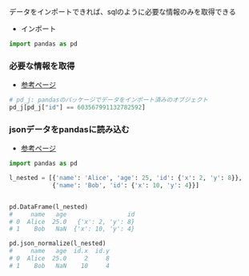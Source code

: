 データをインポートできれば、sqlのように必要な情報のみを取得できる

- インポート
```py
import pandas as pd
```

### 必要な情報を取得
- [参考ページ](https://note.nkmk.me/python-pandas-str-contains-match/)
```py
# pd_j: pandasのパッケージでデータをインポート済みのオブジェクト
pd_j[pd_j["id"] == 603567991132782592]

```

### jsonデータをpandasに読み込む
- [参考ページ](https://note.nkmk.me/python-pandas-json-normalize/)
```py
import pandas as pd

l_nested = [{'name': 'Alice', 'age': 25, 'id': {'x': 2, 'y': 8}},
            {'name': 'Bob', 'id': {'x': 10, 'y': 4}}]


pd.DataFrame(l_nested)
#     name   age                 id
# 0  Alice  25.0   {'x': 2, 'y': 8}
# 1    Bob   NaN  {'x': 10, 'y': 4}

pd.json_normalize(l_nested)
#     name   age  id.x  id.y
# 0  Alice  25.0     2     8
# 1    Bob   NaN    10     4
```
